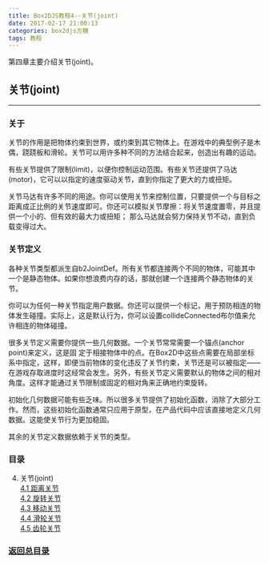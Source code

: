 ```yaml
---
title: Box2DJS教程4--关节(joint)
date: 2017-02-17 21:00:13
categories: box2djs方糖
tags: 教程
---
```

第四章主要介绍关节(joint)。
<!--more-->

## 关节(joint)
-----
###  关于
关节的作用是把物体约束到世界，或约束到其它物体上。在游戏中的典型例子是木偶，跷跷板和滑轮。关节可以用许多种不同的方法结合起来，创造出有趣的运动。

有些关节提供了限制(limit)，以便你控制运动范围。有些关节还提供了马达(motor)，它可以以指定的速度驱动关节，直到你指定了更大的力或扭矩。

关节马达有许多不同的用途。你可以使用关节来控制位置，只要提供一个与目标之距离成正比例的关节速度即可。你还可以模拟关节摩擦：将关节速度置零，并且提供一个小的、但有效的最大力或扭矩； 那么马达就会努力保持关节不动，直到负载变得过大。

### 关节定义
各种关节类型都派生自b2JointDef。所有关节都连接两个不同的物体，可能其中一个是静态物体。如果你想浪费内存的话，那就创建一个连接两个静态物体的关节。

你可以为任何一种关节指定用户数据。你还可以提供一个标记，用于预防相连的物体发生碰撞。实际上，这是默认行为，你可以设置collideConnected布尔值来允许相连的物体碰撞。

很多关节定义需要你提供一些几何数据。一个关节常常需要一个锚点(anchor point)来定义，这是固 定于相接物体中的点。在Box2D中这些点需要在局部坐标系中指定，这样，即便当前物体的变化违反了关节约束，关节还是可以被指定——在游戏存取进度时这经常会发生。另外，有些关节定义需要默认的物体之间的相对角度。这样才能通过关节限制或固定的相对角来正确地约束旋转。

初始化几何数据可能有些乏味。所以很多关节提供了初始化函数，消除了大部分工作。然而，这些初始化函数通常只应用于原型，在产品代码中应该直接地定义几何数据。这能使关节行为更加稳固。

其余的关节定义数据依赖于关节的类型。

### 目录
4. 关节(joint)  
  [4.1 距离关节](/2017/02/17/box2d-tutorial-4-1-distance-joint/)   
  [4.2 旋转关节](/2017/02/17/box2d-tutorial-4-2-revolute-joint/)    
  [4.3 移动关节](/2017/02/17/box2d-tutorial-4-3-prismatic-joint/)   
  [4.4 滑轮关节](/2017/02/17/box2d-tutorial-4-4-pulley-joint/)   
  [4.5 齿轮关节](/2017/02/17/box2d-tutorial-4-5-gear-joint/)  
  

### [返回总目录](/2017/02/17/box2d-tutorial-0-catalog/) 

